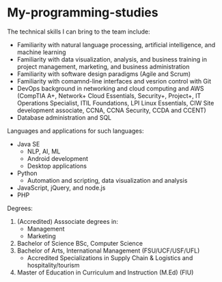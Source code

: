 # My-programming-studies

The technical skills I can bring to the team include:

- Familiarity with natural language processing, artificial intelligence, and machine learning
- Familiarity with data visualization, analysis, and business training in project management, marketing, and business administration
- Familiarity with software design paradigms (Agile and Scrum)
- Familiarity with comamnd-line interfaces and vesrion control with Git
- DevOps background in networking and cloud computing and AWS (CompTIA A+, Network+ Cloud Essentials, Security+, Project+, IT Operations Specialist, ITIL Foundations, LPI Linux Essentials, CIW Site development associate, CCNA, CCNA Security, CCDA and CCENT)
- Database administration and SQL


Languages and applications for such languages:
 - Java SE
   * NLP, AI, ML
   * Android development
   * Desktop applications
 - Python
   * Automation and scripting, data visualization and analysis
 - JavaScript, jQuery, and node.js
 - PHP
 
 
 Degrees:
  1) (Accredited) Asssociate degrees in:
     - Management
     - Marketing
  2) Bachelor of Science BSc, Computer Science
  3) Bachelor of Arts, International Management (FSU/UCF/USF/UFL)
     - Accredited Specializations in Supply Chain & Logistics and hospitality/tourism
  3) Master of Education in Curriculum and Instruction (M.Ed) (FIU) 
